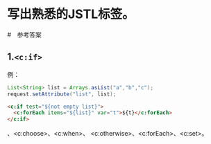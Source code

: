 # 写出熟悉的JSTL标签。

#　参考答案

## 1.`<c:if>`
例：
```java
List<String> list = Arrays.asList("a","b","c");
request.setAttribute("list", list);
```
```html
<c:if test="${not empty list}">
  <c:forEach items="${list}" var="t">${t}</c:forEach>
</c:if>
```


、<c:choose>、<c:when>、
<c:otherwise>、<c:forEach>、<c:set>。
